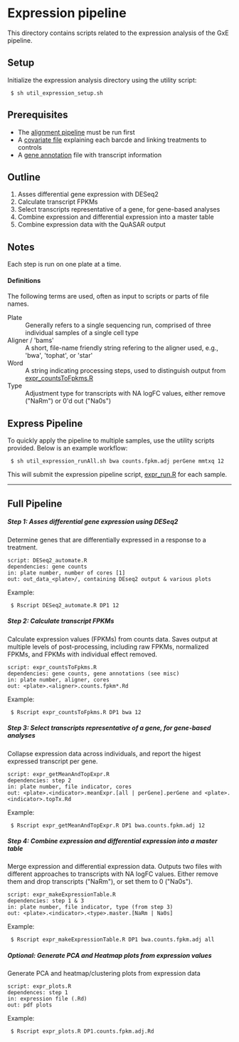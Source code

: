
Expression pipeline
===================
This directory contains scripts related to the expression analysis of the GxE pipeline.

## Setup
Initialize the expression analysis directory using the utility script:
```
 $ sh util_expression_setup.sh 
```


## Prerequisites
* The [alignment pipeline](../alignment_pipeline/) must be run first
* A [covariate file](../misc/) explaining each barcde and linking treatments to controls
* A [gene annotation](../misc/) file with transcript information

## Outline
1. Asses differential gene expression with DESeq2
2. Calculate transcript FPKMs
3. Select transcripts representative of a gene, for gene-based analyses
4. Combine expression and differential expression into a master table
5. Combine expression data with the QuASAR output

## Notes
Each step is run on one plate at a time.

#### Definitions
The following terms are used, often as input to scripts or parts of file names.
<dl>
	<dt>Plate</td>
	<dd>Generally refers to a single sequencing run, comprised of three individual samples of a single cell type</dd>
	<dt>Aligner / 'bams'</dt>
	<dd>A short, file-name friendly string refering to the aligner used, e.g., 'bwa', 'tophat', or 'star'</dd>
	<dt>Word</dt>
	<dd>A string indicating processing steps, used to distinguish output from <a href=expr_countsToFpkms.R>expr_countsToFpkms.R</a></dd>
	<dt>Type</dt>
	<dd>Adjustment type for transcripts with NA logFC values, either remove ("NaRm") or 0'd out ("Na0s")</dd>
</dl>

## Express Pipeline
To quickly apply the pipeline to multiple samples, use the utility scripts provided. Below is an example workflow:
```
 $ sh util_expression_runAll.sh bwa counts.fpkm.adj perGene mmtxq 12
```
This will submit the expression pipeline script, [expr_run.R](./expr_run.R) for each sample.

---
## Full Pipeline
##### Step 1: Asses differential gene expression using DESeq2
Determine genes that are differentially expressed in a response to a treatment.

```
script: DESeq2_automate.R
dependencies: gene counts
in: plate number, number of cores [1]
out: out_data_<plate>/, containing DEseq2 output & various plots
```

Example:
```
 $ Rscript DESeq2_automate.R DP1 12
```

##### Step 2: Calculate transcript FPKMs
Calculate expression values (FPKMs) from counts data. Saves output at multiple levels of post-processing, including raw FPKMs, normalized FPKMs, and FPKMs with individual effect removed.
```
script: expr_countsToFpkms.R
dependencies: gene counts, gene annotations (see misc)
in: plate number, aligner, cores
out: <plate>.<aligner>.counts.fpkm*.Rd
```

Example:
```
 $ Rscript expr_countsToFpkms.R DP1 bwa 12
```

##### Step 3: Select transcripts representative of a gene, for gene-based analyses
Collapse expression data across individuals, and report the higest expressed transcript per gene.

```
script: expr_getMeanAndTopExpr.R
dependencies: step 2
in: plate number, file indicator, cores
out: <plate>.<indicator>.meanExpr.[all | perGene].perGene and <plate>.<indicator>.topTx.Rd
```
Example:
```
 $ Rscript expr_getMeanAndTopExpr.R DP1 bwa.counts.fpkm.adj 12
```

##### Step 4: Combine expression and differential expression into a master table
Merge expression and differential expression data. Outputs two files with different approaches to transcripts with NA logFC values. Either remove them and drop transcripts ("NaRm"), or set them to 0 ("Na0s").

```
script: expr_makeExpressionTable.R
dependencies: step 1 & 3
in: plate number, file indicator, type (from step 3)
out: <plate>.<indicator>.<type>.master.[NaRm | Na0s]
```

Example:
```
 $ Rscript expr_makeExpressionTable.R DP1 bwa.counts.fpkm.adj all
```

##### Optional: Generate PCA and Heatmap plots from expression values
Generate PCA and heatmap/clustering plots from expression data
```
script: expr_plots.R
dependences: step 1
in: expression file (.Rd)
out: pdf plots
```
Example:
```
 $ Rscript expr_plots.R DP1.counts.fpkm.adj.Rd
```

